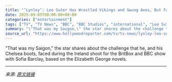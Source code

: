 ```yaml
---
title: "‘Lynley’: Leo Suter Has Wrestled Vikings and Swung Axes, But Faced an Even Bigger Test on This Set"
date: 2025-09-05T08:00:00+08:00
categories: ["entertainment"]
tags: ["TV", "TV News", "BBC", "BBC Studios", "international", "Leo Suter", "Lynley", "Sofia Barclay"]
summary: "\"That was my Saigon,\" the star shares about the challenge that he, and his Chelsea boots, faced during the Ireland shoot for the BritBox and BBC show with Sofia Barclay, based on the Elizabeth George "
source_url: "https://www.hollywoodreporter.com/tv/tv-news/lynley-leo-suter-test-vikings-axes-chelsea-boots-1236172620/"
---
```


"That was my Saigon," the star shares about the challenge that he, and his Chelsea boots, faced during the Ireland shoot for the BritBox and BBC show with Sofia Barclay, based on the Elizabeth George novels.

---

*来源: [原文链接](https://www.hollywoodreporter.com/tv/tv-news/lynley-leo-suter-test-vikings-axes-chelsea-boots-1236172620/)*
